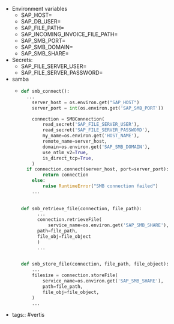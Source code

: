 - Environment variables
	- SAP_HOST=
	- SAP_DB_USER=
	- SAP_FILE_PATH=
	- SAP_INCOMING_INVOICE_FILE_PATH=
	- SAP_SMB_PORT=
	- SAP_SMB_DOMAIN=
	- SAP_SMB_SHARE=
- Secrets:
	- SAP_FILE_SERVER_USER=
	- SAP_FILE_SERVER_PASSWORD=
- samba
	- ```python
	  def smb_connect():
	  	...
	      server_host = os.environ.get("SAP_HOST")
	      server_port = int(os.environ.get('SAP_SMB_PORT'))
	  
	      connection = SMBConnection(
	          read_secret('SAP_FILE_SERVER_USER'),
	          read_secret('SAP_FILE_SERVER_PASSWORD'),
	          my_name=os.environ.get('HOST_NAME'),
	          remote_name=server_host,
	          domain=os.environ.get('SAP_SMB_DOMAIN'),
	          use_ntlm_v2=True,
	          is_direct_tcp=True,
	      )
	  	if connection.connect(server_host, port=server_port):
	          return connection
	      else:
	          raise RuntimeError("SMB connection failed")
	      ...
	      
	      
	  def smb_retrieve_file(connection, file_path):
	    	...
	    	connection.retrieveFile(
	    		service_name=os.environ.get('SAP_SMB_SHARE'),
	      	path=file_path,
	      	file_obj=file_object
	    	)
	    	...
	  
	      
	  def smb_store_file(connection, file_path, file_object):
	      ...
	      filesize = connection.storeFile(
	          service_name=os.environ.get('SAP_SMB_SHARE'),
	          path=file_path,
	          file_obj=file_object,
	      )
	      ...
	  ```
- tags:: #vertis